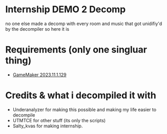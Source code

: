 # Internship DEMO 2 Decomp
no one else made a decomp with every room and music that got unidifiy'd by the decompiler so here it is
# Requirements (only one singluar thing)
- [GameMaker 2023.11.1.129](https://gms.yoyogames.com/GameMaker-Installer-2023.11.1.129.exe)<br/>
# Credits & what i decompiled it with
- Underanalyzer for making this possible and making my life easier to decompile
- UTMTCE for other stuff (its only the scripts)
- Salty_kvas for making internship.